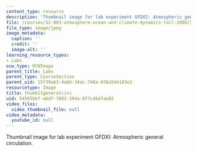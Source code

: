 ```yaml
---
content_type: resource
description: 'Thumbnail image for lab experiment GFDXI: Atmospheric general circulation.'
file: /courses/12-003-atmosphere-ocean-and-climate-dynamics-fall-2008/545b5bbfa6df7692394a977c4647ae82_thumb11generalcirc.JPG
file_type: image/jpeg
image_metadata:
  caption: ''
  credit: ''
  image-alt: ''
learning_resource_types:
- Labs
ocw_type: OCWImage
parent_title: Labs
parent_type: CourseSection
parent_uid: 15f39ab3-4a66-34ac-748a-b58a5de103e2
resourcetype: Image
title: thumb11generalcirc
uid: 545b5bbf-a6df-7692-394a-977c4647ae82
video_files:
  video_thumbnail_file: null
video_metadata:
  youtube_id: null
---
```

Thumbnail image for lab experiment GFDXI: Atmospheric general circulation.

